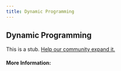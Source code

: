 ```yaml
---
title: Dynamic Programming
---
```


## Dynamic Programming

This is a stub. [Help our community expand it.](https://github.com/freeCodeCamp/guide-articles/tree/master/articles/Computer-Science/Dynamic-Programming/index.md)

<!-- The article goes here, in GitHub-flavored Markdown. Feel free to add YouTube videos, images, and CodePen/JSBin embeds  -->

#### More Information:
<!-- Please add any articles you think might be helpful to read before writing the article -->


